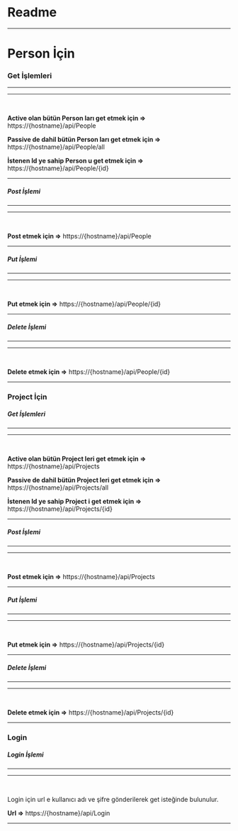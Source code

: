 Readme
======

* * * * *

# Person İçin

### Get İşlemleri

* * * * *

* * * * *

 

**Active olan bütün Person ları get etmek için =\>** https://{hostname}/api/People

**Passive de dahil bütün Person ları get etmek için =\>** https://{hostname}/api/People/all

**İstenen Id ye sahip Person u get etmek için =\>** https://{hostname}/api/People/{id}

* * * * *

##### Post İşlemi

* * * * *

* * * * *

 

**Post etmek için =\>** https://{hostname}/api/People

* * * * *

##### Put İşlemi

* * * * *

* * * * *

 

**Put etmek için =\>** https://{hostname}/api/People/{id}

* * * * *

##### Delete İşlemi

* * * * *

* * * * *

 

**Delete etmek için =\>** https://{hostname}/api/People/{id}

* * * * *

### Project İçin

##### Get İşlemleri

* * * * *

* * * * *

 

**Active olan bütün Project leri get etmek için =\>** https://{hostname}/api/Projects

**Passive de dahil bütün Project leri get etmek için =\>** https://{hostname}/api/Projects/all

**İstenen Id ye sahip Project i get etmek için =\>** https://{hostname}/api/Projects/{id}

* * * * *

##### Post İşlemi

* * * * *

* * * * *

 

**Post etmek için =\>** https://{hostname}/api/Projects

* * * * *

##### Put İşlemi

* * * * *

* * * * *

 

**Put etmek için =\>** https://{hostname}/api/Projects/{id}

* * * * *

##### Delete İşlemi

* * * * *

* * * * *

 

**Delete etmek için =\>** https://{hostname}/api/Projects/{id}

* * * * *

### Login

##### Login İşlemi

* * * * *

* * * * *

 

Login için url e kullanıcı adı ve şifre gönderilerek get isteğinde bulunulur.

**Url =\>** https://{hostname}/api/Login

* * * * *


